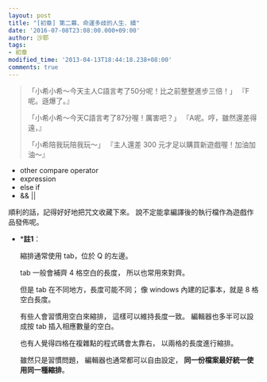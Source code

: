 ```yaml
---
layout: post
title: "[初章] 第二幕、命運多歧的人生．續"
date: '2016-07-08T23:08:00.000+09:00'
author: 沙耶
tags:
- 初章
modified_time: '2013-04-13T18:44:18.238+08:00'
comments: true
---
```


> 「小希小希～今天主人C語言考了50分呢！比之前整整進步三倍！」
> 『F呢。遜爆了。』
> 
> 「小希小希～今天C語言考了87分喔！厲害吧？」
> 『A呢。哼，雖然還差得遠，』
> 
> 「小希陪我玩陪我玩～」
> 『主人還差 300 元才足以購買新遊戲喔！加油加油～』

- other compare operator
- expression
- else if
- && ||



順利的話，記得好好地把咒文收藏下來。
說不定能拿編譯後的執行檔作為遊戲作品發佈呢。

- *<a name="c1"></a>**註1**：

	縮排通常使用 tab，位於 Q 的左邊。

	tab 一般會補齊 4 格空白的長度，
	所以也常用來對齊。

	但是 tab 在不同地方，長度可能不同；
	像 windows 內建的記事本，就是 8 格空白長度。

	有些人會習慣用空白來縮排，
	這樣可以維持長度一致。
	編輯器也多半可以設成按 tab 插入相應數量的空白。

	也有人覺得四格在複雜點的程式碼會太靠右，
	以兩格的長度進行縮排。

	雖然只是習慣問題，
	編輯器也通常都可以自由設定，
	**同一份檔案最好統一使用同一種縮排**。
